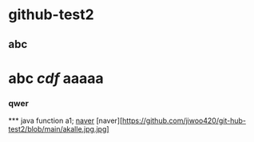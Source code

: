 # github-test2
## abc
# abc ***cdf*** aaaaa
### qwer
*** java
function a1;
[naver](https://www.naver.com)
[naver][https://github.com/jiwoo420/git-hub-test2/blob/main/akalle.jpg.jpg]


